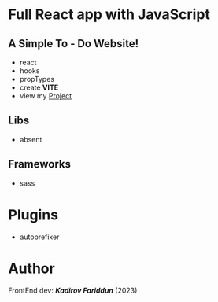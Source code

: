 # Full React app with JavaScript
## A Simple To - Do Website!
- react
- hooks
- propTypes
- create **VITE**
- view my [Project](https://kadirov-fariddun.github.io/todo-list)
## Libs
- absent
## Frameworks
- sass
# Plugins
- autoprefixer
# Author
FrontEnd dev: ***Kadirov Fariddun*** (2023)
